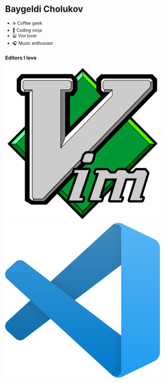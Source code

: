 # Baygeldi Cholukov
- ☕️ Coffee geek
- 🥷  Coding ninja
- 💻 Vim lover
- 🎧 Music enthusiast 

### Editors I love
![VIM](images/vim.png)
![Visual Studio Code](images/vscode.png)
